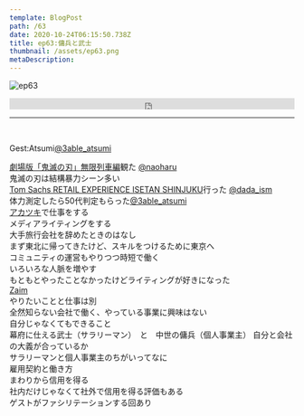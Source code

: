 ```yaml
---  
template: BlogPost  
path: /63
date: 2020-10-24T06:15:50.738Z  
title: ep63:傭兵と武士
thumbnail: /assets/ep63.png
metaDescription:  
---  
```

![ep63](/assets/ep63.png)  

<iframe width="100%" height="20" scrolling="no" frameborder="no" allow="autoplay" src="https://w.soundcloud.com/player/?url=https%3A//api.soundcloud.com/tracks/916906907%3Fsecret_token%3Ds-hHt1nKzKa78&color=%23ff5500&inverse=false&auto_play=false&show_user=true"></iframe>

***
  
</br>

Gest:Atsumi[@3able_atsumi](https://twitter.com/3able_atsumi)  


[劇場版「鬼滅の刃」無限列車編](https://kimetsu.com/anime/#top )観た [@naoharu](https://twitter.com/naoharu)  
鬼滅の刃は結構暴力シーン多い  
[Tom Sachs RETAIL EXPERIENCE ISETAN SHINJUKU](https://www.mistore.jp/shopping/feature/women_f2/thespace3_tomsachs1_w.html)行った [@dada_ism](https://twitter.com/dada_ism)  
体力測定したら50代判定もらった[@3able_atsumi](https://twitter.com/3able_atsumi)  
[アカツキ](https://aktsk.jp/)で仕事をする  
メディアライティングをする  
大手旅行会社を辞めたときのはなし  
まず東北に帰ってきたけど、スキルをつけるために東京へ  
コミュニティの運営もやりつつ時短で働く  
いろいろな人脈を増やす  
もともとやったことなかったけどライティングが好きになった  
[Zaim](https://zaim.net/)  
やりたいことと仕事は別  
全然知らない会社で働く、やっている事業に興味はない  
自分じゃなくてもできること  
幕府に仕える武士（サラリーマン）　と　中世の傭兵（個人事業主）
自分と会社の大義が合っているか  
サラリーマンと個人事業主のちがいってなに  
雇用契約と働き方  
まわりから信用を得る  
社内だけじゃなくて社外で信用を得る評価もある  
ゲストがファシリテーションする回あり  

